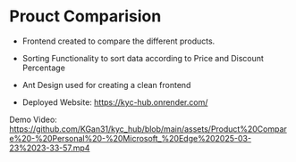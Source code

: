 # Prouct Comparision 

- Frontend created to compare the different products.
- Sorting Functionality to sort data according to Price and Discount Percentage
- Ant Design used for creating a clean frontend

- Deployed Website: https://kyc-hub.onrender.com/

Demo Video:
https://github.com/KGan31/kyc_hub/blob/main/assets/Product%20Compare%20-%20Personal%20-%20Microsoft_%20Edge%202025-03-23%2023-33-57.mp4
